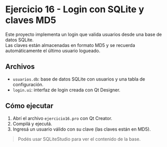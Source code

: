 # Ejercicio 16 - Login con SQLite y claves MD5

Este proyecto implementa un login que valida usuarios desde una base de datos SQLite.  
Las claves están almacenadas en formato MD5 y se recuerda automáticamente el último usuario logueado.

## Archivos

- `usuarios.db`: base de datos SQLite con usuarios y una tabla de configuración.
- `login.ui`: interfaz de login creada con Qt Designer.

## Cómo ejecutar

1. Abrí el archivo `ejercicio16.pro` con Qt Creator.
2. Compilá y ejecutá.
3. Ingresá un usuario válido con su clave (las claves están en MD5).

> Podés usar SQLiteStudio para ver el contenido de la base.
